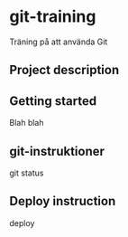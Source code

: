 # git-training
Träning på att använda Git


## Project description

## Getting started
Blah blah

## git-instruktioner
git status

## Deploy instruction
deploy

